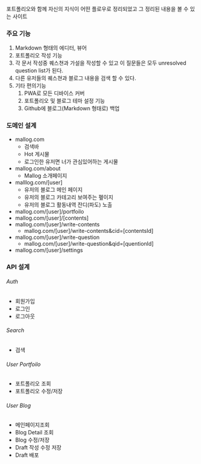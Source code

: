 포트폴리오와 함께 자신의 지식이 어떤 플로우로 정리되었고 그 정리된 내용을 볼 수 있는 사이트


### 주요 기능 
1. Markdown 형태의 에디터, 뷰어 
2. 포트폴리오 작성 기능 
3. 각 문서 작성중 퀘스쳔과 가설을 작성할 수 있고 
   이 질문들은 모두 unresolved question list가 된다. 
4. 다른 유저들의 퀘스쳔과 블로그 내용을 검색 할 수 있다. 
5. 기타 편의기능
	1. PWA로 모든 디바이스 커버 
	2. 포트폴리오 및 블로그 테마 설정 기능
	3. Github에 블로그(Markdown 형태로) 백업 

### 도메인 설계 
- mallog.com
	- 검색바 
	- Hot 게시물 
	- 로그인한 유저면 너가 관심있어하는 게시물
- mallog.com/about
	- Mallog 소개페이지 
- malllog.com/[user]
	- 유저의 블로그 메인 페이지
	- 유저의 블로그 카테고리 보여주는 펲이지 
	- 유저의 블로그 활동내역 잔디(파도) 노출 
- mallog.com/[user]/portfoilo
- mallog.com/[user]/[contents]
- mallog.com/[user]/write-contents
	- mallog.com/[user]/write-contents&cid=[contentsId]
- mallog.com/[user]/write-question
	- mallog.com/[user]/write-question&qid=[quentionId]
- mallog.com/[user]/settings

### API 설계 
###### Auth
- 회원가입
- 로그인
- 로그아웃
###### Search 
- 검색

###### User Portfoilo
- 포트폴리오 조회
- 포트폴리오 수정/저장 

###### User Blog
- 메인페이지조회
- Blog Detail 조회 
- Blog 수정/저장 
- Draft 작성 수정 저장 
- Draft 배포 

